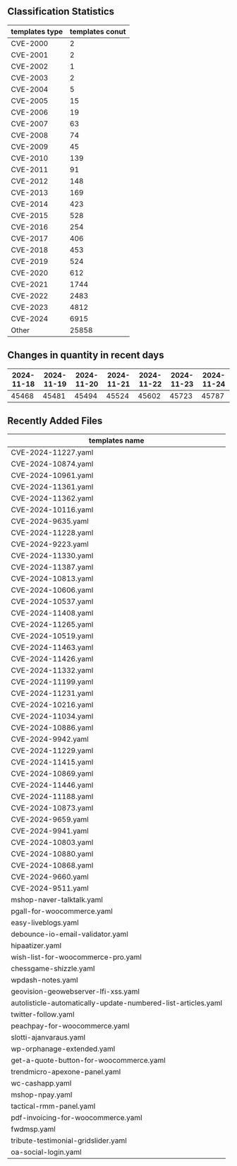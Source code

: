 ## Classification Statistics
| templates type | templates conut | 
| --- | --- |
| CVE-2000 | 2 |
| CVE-2001 | 2 |
| CVE-2002 | 1 |
| CVE-2003 | 2 |
| CVE-2004 | 5 |
| CVE-2005 | 15 |
| CVE-2006 | 19 |
| CVE-2007 | 63 |
| CVE-2008 | 74 |
| CVE-2009 | 45 |
| CVE-2010 | 139 |
| CVE-2011 | 91 |
| CVE-2012 | 148 |
| CVE-2013 | 169 |
| CVE-2014 | 423 |
| CVE-2015 | 528 |
| CVE-2016 | 254 |
| CVE-2017 | 406 |
| CVE-2018 | 453 |
| CVE-2019 | 524 |
| CVE-2020 | 612 |
| CVE-2021 | 1744 |
| CVE-2022 | 2483 |
| CVE-2023 | 4812 |
| CVE-2024 | 6915 |
| Other | 25858 |
## Changes in quantity in recent days
|2024-11-18 | 2024-11-19 | 2024-11-20 | 2024-11-21 | 2024-11-22 | 2024-11-23 | 2024-11-24|
|--- | ------ | ------ | ------ | ------ | ------ | ---|
|45468 | 45481 | 45494 | 45524 | 45602 | 45723 | 45787|
## Recently Added Files
| templates name | 
| --- |
| CVE-2024-11227.yaml |
| CVE-2024-10874.yaml |
| CVE-2024-10961.yaml |
| CVE-2024-11361.yaml |
| CVE-2024-11362.yaml |
| CVE-2024-10116.yaml |
| CVE-2024-9635.yaml |
| CVE-2024-11228.yaml |
| CVE-2024-9223.yaml |
| CVE-2024-11330.yaml |
| CVE-2024-11387.yaml |
| CVE-2024-10813.yaml |
| CVE-2024-10606.yaml |
| CVE-2024-10537.yaml |
| CVE-2024-11408.yaml |
| CVE-2024-11265.yaml |
| CVE-2024-10519.yaml |
| CVE-2024-11463.yaml |
| CVE-2024-11426.yaml |
| CVE-2024-11332.yaml |
| CVE-2024-11199.yaml |
| CVE-2024-11231.yaml |
| CVE-2024-10216.yaml |
| CVE-2024-11034.yaml |
| CVE-2024-10886.yaml |
| CVE-2024-9942.yaml |
| CVE-2024-11229.yaml |
| CVE-2024-11415.yaml |
| CVE-2024-10869.yaml |
| CVE-2024-11446.yaml |
| CVE-2024-11188.yaml |
| CVE-2024-10873.yaml |
| CVE-2024-9659.yaml |
| CVE-2024-9941.yaml |
| CVE-2024-10803.yaml |
| CVE-2024-10880.yaml |
| CVE-2024-10868.yaml |
| CVE-2024-9660.yaml |
| CVE-2024-9511.yaml |
| mshop-naver-talktalk.yaml |
| pgall-for-woocommerce.yaml |
| easy-liveblogs.yaml |
| debounce-io-email-validator.yaml |
| hipaatizer.yaml |
| wish-list-for-woocommerce-pro.yaml |
| chessgame-shizzle.yaml |
| wpdash-notes.yaml |
| geovision-geowebserver-lfi-xss.yaml |
| autolisticle-automatically-update-numbered-list-articles.yaml |
| twitter-follow.yaml |
| peachpay-for-woocommerce.yaml |
| slotti-ajanvaraus.yaml |
| wp-orphanage-extended.yaml |
| get-a-quote-button-for-woocommerce.yaml |
| trendmicro-apexone-panel.yaml |
| wc-cashapp.yaml |
| mshop-npay.yaml |
| tactical-rmm-panel.yaml |
| pdf-invoicing-for-woocommerce.yaml |
| fwdmsp.yaml |
| tribute-testimonial-gridslider.yaml |
| oa-social-login.yaml |
